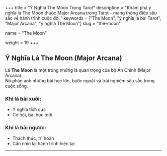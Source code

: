 +++
title = "Ý Nghĩa The Moon Trong Tarot"
description = "Khám phá ý nghĩa lá The Moon thuộc Major Arcana trong Tarot – mang thông điệp sâu sắc về hành trình cuộc đời."
keywords = ["The Moon", "ý nghĩa lá bài Tarot", "Major Arcana", "ý nghĩa The Moon"]
slug = "the-moon"

name = "The Moon"

weight = 19
+++

## Ý Nghĩa Lá The Moon (Major Arcana)

Lá **The Moon** là một trong những lá quan trọng của bộ Ẩn Chính (Major Arcana).  
Nó phản ánh những bài học lớn, bước ngoặt và trải nghiệm sâu sắc trong cuộc sống.

### Khi lá bài xuôi:
- Ý nghĩa tích cực  
- Cơ hội, bài học mới  

### Khi lá bài ngược:
- Thách thức, trì hoãn  
- Cần nhìn lại hành trình hiện tại  

---
